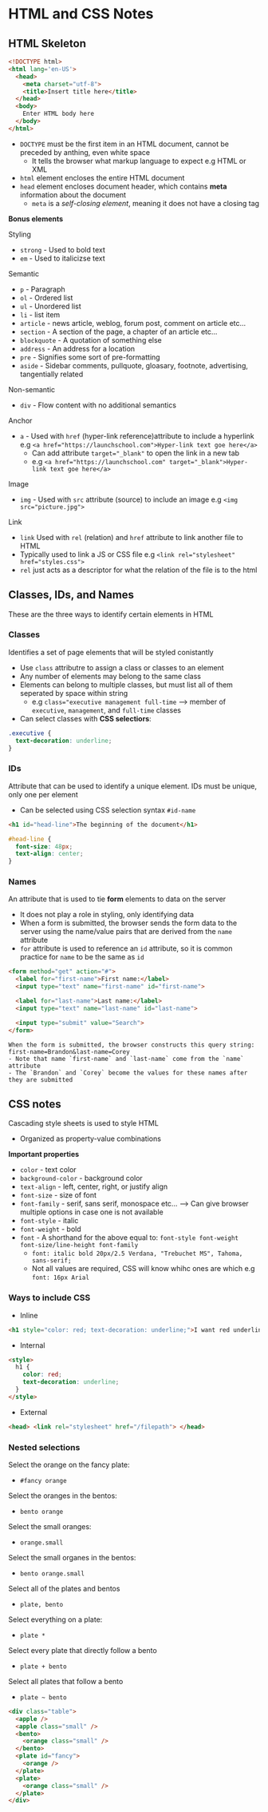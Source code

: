# HTML and CSS Notes #
## HTML Skeleton ##
```HTML
<!DOCTYPE html>
<html lang='en-US'>
  <head>
    <meta charset="utf-8">
    <title>Insert title here</title>
  </head>
  <body>
    Enter HTML body here
  </body>
</html>
```

- `DOCTYPE` must be the first item in an HTML document, cannot be preceded by anthing, even white space
  - It tells the browser what markup language to expect e.g HTML or XML
- `html` element encloses the entire HTML document
- `head` element encloses document header, which contains **meta** information about the document
  - `meta` is a _self-closing element_, meaning it does not have a closing tag

**Bonus elements**

Styling
- `strong` - Used to bold text
- `em` - Used to italicizse text

Semantic
- `p` - Paragraph
- `ol` - Ordered list
- `ul` - Unordered list
- `li` - list item
- `article` - news article, weblog, forum post, comment on article etc...
- `section` - A section of the page, a chapter of an article etc...
- `blockquote` - A quotation of something else
- `address` - An address for a location
- `pre` - Signifies some sort of pre-formatting
- `aside` - Sidebar comments, pullquote, gloasary, footnote, advertising, tangentially related

Non-semantic
- `div` - Flow content with no additional semantics

Anchor
- `a` - Used with `href` (hyper-link reference)attribute to include a hyperlink e.g `<a href="https://launchschool.com">Hyper-link text goe here</a>`
  - Can add attribute `target="_blank"` to open the link in a new tab
  - e.g `<a href="https://launchschool.com" target="_blank">Hyper-link text goe here</a>`

Image
- `img` - Used with `src` attribute (source) to include an image e.g `<img src="picture.jpg">`

Link
- `link` Used with `rel` (relation) and `href` attribute to link another file to HTML
- Typically used to link a JS or CSS file e.g `<link rel="stylesheet" href="styles.css">`
- `rel` just acts as a descriptor for what the relation of the file is to the html

## Classes, IDs, and Names ##
These are the three ways to identify certain elements in HTML

### Classes ###
Identifies a set of page elements that will be styled conistantly
- Use `class` attributre to assign a class or classes to an element
- Any number of elements may belong to the same class
- Elements can belong to multiple classes, but must list all of them seperated by space within string
  - e.g `class="executive management full-time` --> member of `executive`, `management`, and `full-time` classes
- Can select classes with **CSS selectiors**:
```css
.executive {
  text-decoration: underline;
}
```

### IDs ###
Attribute that can be used to identify a unique element. IDs must be unique, only one per element
- Can be selected using CSS selection syntax `#id-name`
```html
<h1 id="head-line">The beginning of the document</h1>
```
```css
#head-line {
  font-size: 48px;
  text-align: center;
}
```

### Names ###
An attribute that is used to tie **form** elements to data on the server
- It does not play a role in styling, only identifying data
- When a form is submitted, the browser sends the form data to the server using the name/value pairs that are derived from the `name` attribute
- `for` attribute is used to reference an `id` attribute, so it is common practice for `name` to be the same as `id`
```html
<form method="get" action="#">
  <label for="first-name">First name:</label>
  <input type="text" name="first-name" id="first-name">

  <label for="last-name">Last name:</label>
  <input type="text" name="last-name" id="last-name">

  <input type="submit" value="Search">
</form>
```
```
When the form is submitted, the browser constructs this query string:
first-name=Brandon&last-name=Corey
- Note that name `first-name` and `last-name` come from the `name` attribute
- The `Brandon` and `Corey` become the values for these names after they are submitted
```

## CSS notes ##
Cascading style sheets is used to style HTML
- Organized as property-value combinations

**Important properties**
- `color` - text color
- `background-color` - background color
- `text-align` - left, center, right, or justify align
- `font-size` - size of font
- `font-family` - serif, sans serif, monospace etc... --> Can give browser multiple options in case one is not available
- `font-style` - italic
- `font-weight` - bold
- `font` - A shorthand for the above equal to: `font-style font-weight font-size/line-height font-family`
  - `font: italic bold 20px/2.5 Verdana, "Trebuchet MS", Tahoma, sans-serif;`
  - Not all values are required, CSS will know whihc ones are which e.g `font: 16px Arial`

### Ways to include CSS ###
- Inline
```html
<h1 style="color: red; text-decoration: underline;">I want red underlined text!</h1>
```
- Internal
```html
<style>
  h1 {
    color: red;
    text-decoration: underline;
  }
</style>
```
- External
```html
<head> <link rel="stylesheet" href="/filepath"> </head>
```

### Nested selections ###
Select the orange on the fancy plate:
- `#fancy orange`

Select the oranges in the bentos:
- `bento orange`

Select the small oranges:
- `orange.small`

Select the small organes in the bentos:
- `bento orange.small`

Select all of the plates and bentos
- `plate, bento`

Select everything on a plate:
- `plate *`

Select every plate that directly follow a bento
- `plate + bento`

Select all plates that follow a bento
- `plate ~ bento`

```html
<div class="table">
  <apple />
  <apple class="small" />
  <bento>
    <orange class="small" />
  </bento>
  <plate id="fancy">
    <orange />
  </plate>
  <plate>
    <orange class="small" />
  </plate>
</div>
```